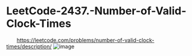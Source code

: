 # LeetCode-2437.-Number-of-Valid-Clock-Times
&nbsp;&nbsp;&nbsp;&nbsp;&nbsp;&nbsp;&nbsp;https://leetcode.com/problems/number-of-valid-clock-times/description/
![image](https://user-images.githubusercontent.com/64559090/232490533-1d9f10b4-c330-4962-ba7a-bdca3a7b34ee.png)
